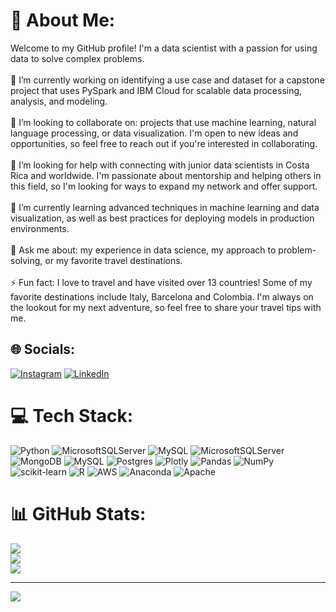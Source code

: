 # 💫 About Me:
Welcome to my GitHub profile! I'm a data scientist with a passion for using data to solve complex problems.<br><br>🔭 I’m currently working on identifying a use case and dataset for a capstone project that uses PySpark and IBM Cloud for scalable data processing, analysis, and modeling.<br><br>👯 I’m looking to collaborate on: projects that use machine learning, natural language processing, or data visualization. I'm open to new ideas and opportunities, so feel free to reach out if you're interested in collaborating.<br><br>🤝 I’m looking for help with connecting with junior data scientists in Costa Rica and worldwide. I'm passionate about mentorship and helping others in this field, so I'm looking for ways to expand my network and offer support.<br><br>🌱 I’m currently learning advanced techniques in machine learning and data visualization, as well as best practices for deploying models in production environments.<br><br>💬 Ask me about: my experience in data science, my approach to problem-solving, or my favorite travel destinations.<br><br>⚡ Fun fact: I love to travel and have visited over 13 countries! Some of my favorite destinations include Italy, Barcelona and Colombia. I'm always on the lookout for my next adventure, so feel free to share your travel tips with me.


## 🌐 Socials:
[![Instagram](https://img.shields.io/badge/Instagram-%23E4405F.svg?logo=Instagram&logoColor=white)](https://instagram.com/solises) [![LinkedIn](https://img.shields.io/badge/LinkedIn-%230077B5.svg?logo=linkedin&logoColor=white)](https://linkedin.com/in/ariel-solis-749805199) 

# 💻 Tech Stack:
![Python](https://img.shields.io/badge/python-3670A0?style=plastic&logo=python&logoColor=ffdd54) ![MicrosoftSQLServer](https://img.shields.io/badge/Microsoft%20SQL%20Sever-CC2927?style=plastic&logo=microsoft%20sql%20server&logoColor=white) ![MySQL](https://img.shields.io/badge/mysql-%2300f.svg?style=plastic&logo=mysql&logoColor=white) ![MicrosoftSQLServer](https://img.shields.io/badge/Microsoft%20SQL%20Sever-CC2927?style=plastic&logo=microsoft%20sql%20server&logoColor=white) ![MongoDB](https://img.shields.io/badge/MongoDB-%234ea94b.svg?style=plastic&logo=mongodb&logoColor=white) ![MySQL](https://img.shields.io/badge/mysql-%2300f.svg?style=plastic&logo=mysql&logoColor=white) ![Postgres](https://img.shields.io/badge/postgres-%23316192.svg?style=plastic&logo=postgresql&logoColor=white) ![Plotly](https://img.shields.io/badge/Plotly-%233F4F75.svg?style=plastic&logo=plotly&logoColor=white) ![Pandas](https://img.shields.io/badge/pandas-%23150458.svg?style=plastic&logo=pandas&logoColor=white) ![NumPy](https://img.shields.io/badge/numpy-%23013243.svg?style=plastic&logo=numpy&logoColor=white) ![scikit-learn](https://img.shields.io/badge/scikit--learn-%23F7931E.svg?style=plastic&logo=scikit-learn&logoColor=white) ![R](https://img.shields.io/badge/r-%23276DC3.svg?style=plastic&logo=r&logoColor=white) ![AWS](https://img.shields.io/badge/AWS-%23FF9900.svg?style=plastic&logo=amazon-aws&logoColor=white) ![Anaconda](https://img.shields.io/badge/Anaconda-%2344A833.svg?style=plastic&logo=anaconda&logoColor=white) ![Apache](https://img.shields.io/badge/apache-%23D42029.svg?style=plastic&logo=apache&logoColor=white)
# 📊 GitHub Stats:
![](https://github-readme-stats.vercel.app/api?username=arisolises&theme=dark&hide_border=false&include_all_commits=false&count_private=false)<br/>
![](https://github-readme-streak-stats.herokuapp.com/?user=arisolises&theme=dark&hide_border=false)<br/>
![](https://github-readme-stats.vercel.app/api/top-langs/?username=arisolises&theme=dark&hide_border=false&include_all_commits=false&count_private=false&layout=compact)

---
[![](https://visitcount.itsvg.in/api?id=arisolises&icon=0&color=0)](https://visitcount.itsvg.in)

<!-- Proudly created with GPRM ( https://gprm.itsvg.in ) -->
